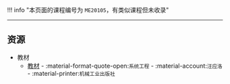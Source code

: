 !!! info "本页面的课程编号为 `ME20105`，有类似课程但未收录"

---

## 资源  
- 教材  
    - [教材](https://api.ecylt.top/v1/lanzou_link?url=https://cqu-openlib.lanzout.com/ijmcZ22u1lif&type=down) - :material-format-quote-open:`系统工程` - :material-account:`汪应洛` - :material-printer:`机械工业出版社`  